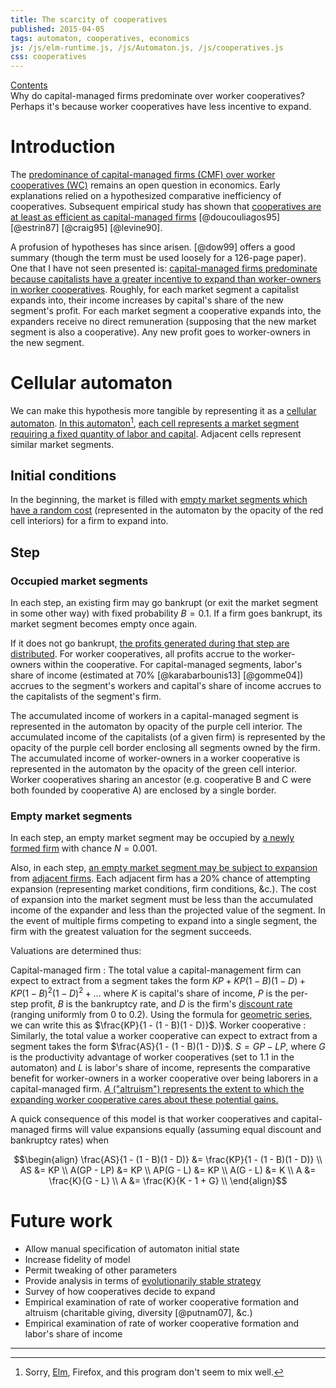 ```yaml
---
title: The scarcity of cooperatives
published: 2015-04-05
tags: automaton, cooperatives, economics
js: /js/elm-runtime.js, /js/Automaton.js, /js/cooperatives.js
css: cooperatives
---
```


<div id="graph-of-contents"><a href="#arg-map">Contents</a></div>

<div class="abstract">
Why do capital-managed firms predominate over worker cooperatives? Perhaps it's
because worker cooperatives have less incentive to expand.
</div>

# Introduction

The <a href="#arg-map" id="predominate">predominance of capital-managed firms
(CMF) over worker cooperatives (WC)</a> remains an open question in economics.
Early explanations relied on a hypothesized comparative inefficiency of
cooperatives. Subsequent empirical study has shown that
<a href="#arg-map" id="efficient">cooperatives are at least as efficient
as capital-managed firms</a> [@doucouliagos95] [@estrin87] [@craig95]
[@levine90].

A profusion of hypotheses has since arisen. [@dow99] offers a good summary
(though the term must be used loosely for a 126-page paper). One that I have not
seen presented is: <a href="#arg-map" id="hypothesis">capital-managed firms
predominate because capitalists have a greater incentive to expand than
worker-owners in worker cooperatives</a>. Roughly, for each market segment a
capitalist expands into, their income increases by capital's share of the new
segment's profit. For each market segment a cooperative expands into, the
expanders receive no direct remuneration (supposing that the new market segment
is also a cooperative). Any new profit goes to worker-owners in the new segment.

<!--more-->

# Cellular automaton

We can make this hypothesis more tangible by representing it as a
[cellular automaton](https://en.wikipedia.org/wiki/Cellular_automaton).
<span class="noted"><a href="#arg-map" id="automaton-link">In this
automaton</a></span>[^elm], <a href="#arg-map" id="segment">each cell represents
a market segment requiring a fixed quantity of labor and capital</a>. Adjacent
cells represent similar market segments.

<div id="automaton" />

## Initial conditions

In the beginning, the market is filled with <a href="#arg-map" id="empty">empty
market segments which have a random cost</a> (represented in the automaton by
the opacity of the <span class="empty">red cell interiors</span>) for a firm to
expand into.

## Step

### Occupied market segments

In each step, an existing firm may go bankrupt (or exit the market
segment in some other way) with fixed probability $B = 0.1$. If a firm goes
bankrupt, its market segment becomes empty once again.

If it does not go bankrupt, <a href="#arg-map" id="accum">the profits generated
during that step are distributed</a>. For worker cooperatives, all profits
accrue to the worker-owners within the cooperative. For capital-managed
segments, labor's share of income (estimated at 70% [@karabarbounis13]
[@gomme04]) accrues to the segment's workers and capital's share of income
accrues to the capitalists of the segment's firm.

The accumulated income of workers in a capital-managed segment is represented in
the automaton by opacity of the <span class="capital">purple cell
interior</span>. The accumulated income of the capitalists (of a given firm) is
represented by the opacity of the <span class="capital">purple cell
border</span> enclosing all segments owned by the firm. The accumulated income
of worker-owners in a worker cooperative is represented in the automaton by the
opacity of the <span class="labor">green cell interior</span>. Worker
cooperatives sharing an ancestor (e.g. cooperative B and C were both founded by
cooperative A) are enclosed by a single border.

### Empty market segments

In each step, an empty market segment may be occupied by
<a href="#arg-map" id="firm">a newly formed firm</a> with chance $N = 0.001$.

Also, in each step, <a href="#arg-map" id="expand">an empty market segment may
be subject to expansion</a> from
[adjacent firms](https://en.wikipedia.org/wiki/Von_Neumann_neighborhood).
Each adjacent firm has a 20% chance of attempting expansion (representing market
conditions, firm conditions, &c.). The cost of expansion into the market segment
must be less than the accumulated income of the expander and less than the
projected value of the segment. In the event of multiple firms competing to
expand into a single segment, the firm with the greatest valuation for the
segment succeeds.

Valuations are determined thus:

Capital-managed firm
  :  The total value a capital-management firm can expect to extract from a
     segment takes the form
     $KP + KP(1 - B)(1 - D) + KP(1 - B)^2(1 - D)^2 + \ldots$ where $K$ is
     capital's share of income, $P$ is the per-step profit, $B$ is the
     bankruptcy rate, and $D$ is the firm's
     [discount rate](https://en.wikipedia.org/wiki/Present_value) (ranging
     uniformly from $0$ to $0.2$). Using the
     formula for
     [geometric series](https://en.wikipedia.org/wiki/Geometric_series#Formula),
     we can write this as $\frac{KP}{1 - (1 - B)(1 - D)}$.
Worker cooperative
  :  Similarly, the total value a worker cooperative can expect to extract from
     a segment takes the form  $\frac{AS}{1 - (1 - B)(1 - D)}$. $S = GP -
     LP$, where $G$ is the productivity advantage of worker cooperatives (set
     to 1.1 in the automaton) and $L$ is labor's share of income, represents the
     comparative benefit for worker-owners in a worker cooperative over being
     laborers in a capital-managed firm. <a href="#arg-map" id="altruism">
     $A$ ("altruism") represents the extent to which the expanding worker
     cooperative cares about these potential gains.</a>

A quick consequence of this model is that worker cooperatives and
capital-managed firms will value expansions equally (assuming equal discount and
bankruptcy rates) when

$$\begin{align}
\frac{AS}{1 - (1 - B)(1 - D)} &= \frac{KP}{1 - (1 - B)(1 - D)} \\
AS &= KP \\
A(GP - LP) &= KP \\
AP(G - L) &= KP \\
A(G - L) &= K \\
A &= \frac{K}{G - L} \\
A &= \frac{K}{K - 1 + G} \\
\end{align}$$

# Future work

- Allow manual specification of automaton initial state
- Increase fidelity of model
- Permit tweaking of other parameters
- Provide analysis in terms of
[evolutionarily stable strategy](https://en.wikipedia.org/wiki/Evolutionarily_stable_strategy)
- Survey of how cooperatives decide to expand
- Empirical examination of rate of worker cooperative formation and altruism
  (charitable giving, diversity [@putnam07], &c.)
- Empirical examination of rate of worker cooperative formation and labor's
  share of income

[^elm]: Sorry, [Elm](http://elm-lang.org/), Firefox, and this program don't seem
to mix well.

<hr class="references">

<script type="text/javascript">
document.addEventListener("DOMContentLoaded", function() {
    Elm.embed(Elm.Automaton, $('#automaton').get(0));
});
</script>
